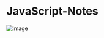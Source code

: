 # JavaScript-Notes
![image](https://github.com/dpvasani/JavaScript-Notes/assets/109815626/d3d40e01-4ea2-4700-8b65-4020a95c6d14)
